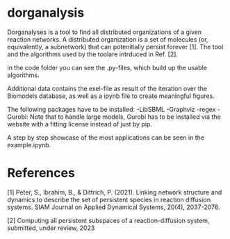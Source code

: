 # dorganalysis

Dorganalyses is a tool to find all distributed organizations of a given reaction networks. A distributed organization is a 
set of molecules (or, equivalently, a subnetwork) that can potenitially persist forever [1]. The tool and the algorithms used by the toolare intrduced in Ref. [2].



in the code folder you can see the .py-files, which build up the usable algorithms. 

Additional data contains the exel-file as result of the iteration over the Biomodels database, as well as a ipynb file to create meaningful figures.

The following packages have to be installed: 
-LibSBML
-Graphviz 
-regex
-Gurobi: Note that to handle large models, Gurobi has to be installed via the website with a fitting license instead of just by pip.

A step by step showcase of the most applications can be seen in the example.ipynb.

# References

[1] Peter, S., Ibrahim, B., & Dittrich, P. (2021). Linking network structure and dynamics to describe the set of persistent species in reaction diffusion systems. SIAM Journal on Applied Dynamical Systems, 20(4), 2037-2076.

[2] Computing all persistent subspaces of a reaction-diffusion system, submitted, under review, 2023 

